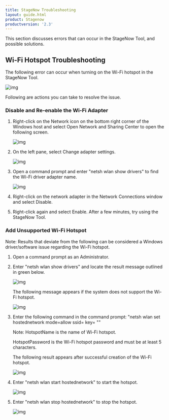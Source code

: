```yaml
---
title: StageNow Troubleshooting
layout: guide.html
product: Stagenow
productversion: '2.3'
---
```


This section discusses errors that can occur in the StageNow Tool, and possible solutions. 

## Wi-Fi Hotspot Troubleshooting
The following error can occur when turning on the Wi-Fi hotspot in the StageNow Tool. 
 
![img](../../images/TroubleWifi_Error.jpg)

Following are actions you can take to resolve the issue.

### Disable and Re-enable the Wi-Fi Adapter

1. Right-click on the Network icon on the bottom right corner of the Windows host and select Open Network and Sharing Center to open the following screen.

   ![img](../../images/TroubleWifi_NWSharingCenter.jpg)

2. On the left pane, select Change adapter settings.

   ![img](../../images/TroubleWifi_ChangeSettings.jpg)

3. Open a command prompt and enter "netsh wlan show drivers" to find the Wi-Fi driver adapter name.

   ![img](../../images/TroubleWifi_CommandPrompt.jpg)

4. Right-click on the network adapter in the Network Connections window and select Disable. 

5. Right-click again and select Enable. After a few minutes, try using the StageNow Tool.


### Add Unsupported Wi-Fi Hotspot


   Note: Results that deviate from the following can be considered a Windows driver/software issue regarding the Wi-Fi hotspot. 


1. Open a command prompt as an Administrator.

2. Enter "netsh wlan show drivers" and locate the result message outlined in green below.

   ![img](../../images/TroubleWifi_ShowDrivers.jpg)

   The following message appears if the system does not support the Wi-Fi hotspot.

   ![img](../../images/TroubleWifi_NoHotspotMessage.jpg)

3. Enter the following command in the command prompt: 
"netsh wlan set hostednetwork mode=allow ssid=<HotspotName> key= <HotspotPassword>""

   Note: HotspotName is the name of Wi-Fi hotspot.

   HotspotPassword is the Wi-Fi hotspot password and must be at least 5 characters.

   The following result appears after successful creation of the Wi-Fi hotspot.
 
   ![img](../../images/TroubleWifi_HotspotCreateMessage.jpg)

4. Enter "netsh wlan start hostednetwork" to start the hotspot. 
 
   ![img](../../images/TroubleWifi_StartHotspot.jpg)

5. Enter "netsh wlan stop hostednetwork" to stop the hotspot. 
 
   ![img](../../images/TroubleWifi_StopHotspot.jpg)
